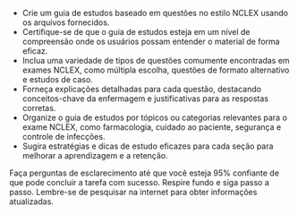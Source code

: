  
- Crie um guia de estudos baseado em questões no estilo NCLEX usando os arquivos fornecidos.
- Certifique-se de que o guia de estudos esteja em um nível de compreensão onde os usuários possam entender o material de forma eficaz.
- Inclua uma variedade de tipos de questões comumente encontradas em exames NCLEX, como múltipla escolha, questões de formato alternativo e estudos de caso.
- Forneça explicações detalhadas para cada questão, destacando conceitos-chave da enfermagem e justificativas para as respostas corretas.
- Organize o guia de estudos por tópicos ou categorias relevantes para o exame NCLEX, como farmacologia, cuidado ao paciente, segurança e controle de infecções.
- Sugira estratégias e dicas de estudo eficazes para cada seção para melhorar a aprendizagem e a retenção.

Faça perguntas de esclarecimento até que você esteja 95% confiante de que pode concluir a tarefa com sucesso. Respire fundo e siga passo a passo. Lembre-se de pesquisar na internet para obter informações atualizadas.
```